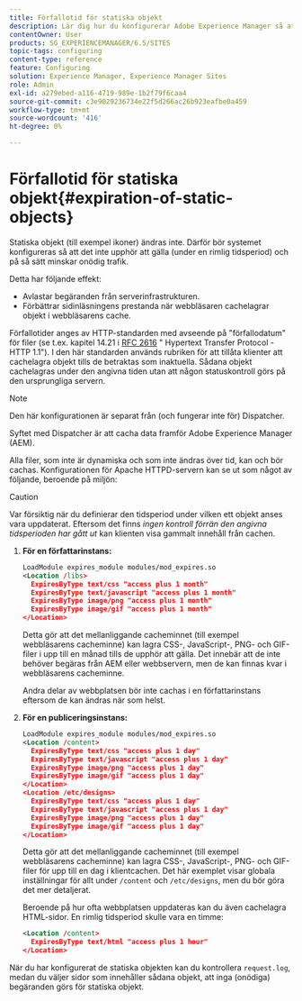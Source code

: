```yaml
---
title: Förfallotid för statiska objekt
description: Lär dig hur du konfigurerar Adobe Experience Manager så att statiska objekt inte upphör att gälla (under en rimlig tidsperiod).
contentOwner: User
products: SG_EXPERIENCEMANAGER/6.5/SITES
topic-tags: configuring
content-type: reference
feature: Configuring
solution: Experience Manager, Experience Manager Sites
role: Admin
exl-id: a279ebed-a116-4719-989e-1b2f79f6caa4
source-git-commit: c3e9029236734e22f5d266ac26b923eafbe0a459
workflow-type: tm+mt
source-wordcount: '416'
ht-degree: 0%

---
```


# Förfallotid för statiska objekt{#expiration-of-static-objects}

Statiska objekt (till exempel ikoner) ändras inte. Därför bör systemet konfigureras så att det inte upphör att gälla (under en rimlig tidsperiod) och på så sätt minskar onödig trafik.

Detta har följande effekt:

* Avlastar begäranden från serverinfrastrukturen.
* Förbättrar sidinläsningens prestanda när webbläsaren cachelagrar objekt i webbläsarens cache.

Förfallotider anges av HTTP-standarden med avseende på &quot;förfallodatum&quot; för filer (se t.ex. kapitel 14.21 i [RFC 2616](https://www.ietf.org/rfc/rfc2616.txt) &quot; Hypertext Transfer Protocol - HTTP 1.1&quot;). I den här standarden används rubriken för att tillåta klienter att cachelagra objekt tills de betraktas som inaktuella. Sådana objekt cachelagras under den angivna tiden utan att någon statuskontroll görs på den ursprungliga servern.

>[!NOTE]
>
>Den här konfigurationen är separat från (och fungerar inte för) Dispatcher.
>
>Syftet med Dispatcher är att cacha data framför Adobe Experience Manager (AEM).

Alla filer, som inte är dynamiska och som inte ändras över tid, kan och bör cachas. Konfigurationen för Apache HTTPD-servern kan se ut som något av följande, beroende på miljön:

>[!CAUTION]
>
>Var försiktig när du definierar den tidsperiod under vilken ett objekt anses vara uppdaterat. Eftersom det finns *ingen kontroll förrän den angivna tidsperioden har gått ut* kan klienten visa gammalt innehåll från cachen.

1. **För en författarinstans:**

   ```xml
   LoadModule expires_module modules/mod_expires.so
   <Location /libs>
     ExpiresByType text/css "access plus 1 month"
     ExpiresByType text/javascript "access plus 1 month"
     ExpiresByType image/png "access plus 1 month"
     ExpiresByType image/gif "access plus 1 month"
   </Location>
   ```

   Detta gör att det mellanliggande cacheminnet (till exempel webbläsarens cacheminne) kan lagra CSS-, JavaScript-, PNG- och GIF-filer i upp till en månad tills de upphör att gälla. Det innebär att de inte behöver begäras från AEM eller webbservern, men de kan finnas kvar i webbläsarens cacheminne.

   Andra delar av webbplatsen bör inte cachas i en författarinstans eftersom de kan ändras när som helst.

1. **För en publiceringsinstans:**

   ```xml
   LoadModule expires_module modules/mod_expires.so
   <Location /content>
     ExpiresByType text/css "access plus 1 day"
     ExpiresByType text/javascript "access plus 1 day"
     ExpiresByType image/png "access plus 1 day"
     ExpiresByType image/gif "access plus 1 day"
   </Location>
   <Location /etc/designs>
     ExpiresByType text/css "access plus 1 day"
     ExpiresByType text/javascript "access plus 1 day"
     ExpiresByType image/png "access plus 1 day"
     ExpiresByType image/gif "access plus 1 day"
   </Location>
   ```

   Detta gör att det mellanliggande cacheminnet (till exempel webbläsarens cacheminne) kan lagra CSS-, JavaScript-, PNG- och GIF-filer för upp till en dag i klientcachen. Det här exemplet visar globala inställningar för allt under `/content` och `/etc/designs`, men du bör göra det mer detaljerat.

   Beroende på hur ofta webbplatsen uppdateras kan du även cachelagra HTML-sidor. En rimlig tidsperiod skulle vara en timme:

   ```xml
   <Location /content>
     ExpiresByType text/html "access plus 1 hour"
   </Location>
   ```

När du har konfigurerat de statiska objekten kan du kontrollera `request.log`, medan du väljer sidor som innehåller sådana objekt, att inga (onödiga) begäranden görs för statiska objekt.
